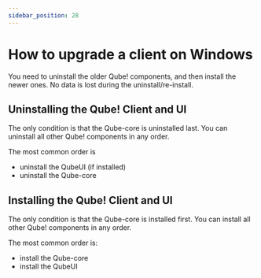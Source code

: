 ```yaml
---
sidebar_position: 28
---
```


# How to upgrade a client on Windows

You need to uninstall the older Qube! components, and then install the newer
ones. No data is lost during the uninstall/re-install.

## Uninstalling the Qube! Client and UI

The only condition is that the Qube-core is uninstalled last. You can uninstall
all other Qube! components in any order.

The most common order is

* uninstall the QubeUI (if installed)
* uninstall the Qube-core

## Installing the Qube! Client and UI

The only condition is that the Qube-core is installed first. You can install
all other Qube! components in any order.

The most common order is:

* install the Qube-core
* install the QubeUI

